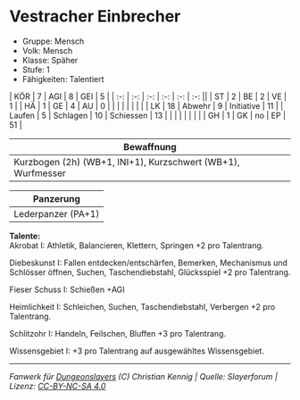 # Vestracher Einbrecher  
- Gruppe: Mensch  
- Volk: Mensch  
- Klasse: Späher  
- Stufe: 1  
- Fähigkeiten: Talentiert  


| KÖR    | 7  | AGI      | 8  | GEI        | 5  |
| :-: | :-: | :-: | :-: | :-: | :-: ||
| ST     | 2  | BE       | 2  | VE         | 1  |
| HÄ     | 1  | GE       | 4  | AU         | 0  |
|        |    |          |    |            |    |
| LK     | 18 | Abwehr   | 9  | Initiative | 11 |
| Laufen | 5  | Schlagen | 10 | Schiessen  | 13 |
|        |    |          |    |            |    |
| GH     | 1  | GK       | no | EP         | 51 |


| Bewaffnung |
| --- |
| Kurzbogen (2h) (WB+1, INI+1), Kurzschwert (WB+1), Wurfmesser |


| Panzerung |
| --- |
| Lederpanzer (PA+1) |


**Talente:**  
Akrobat I: Athletik, Balancieren, Klettern, Springen +2 pro Talentrang.

Diebeskunst I: Fallen entdecken/entschärfen, Bemerken, Mechanismus und Schlösser öffnen, Suchen, Taschendiebstahl, Glücksspiel +2 pro Talentrang.

Fieser Schuss I: Schießen +AGI

Heimlichkeit I: Schleichen, Suchen, Taschendiebstahl, Verbergen +2 pro Talentrang.

Schlitzohr I: Handeln, Feilschen, Bluffen +3 pro Talentrang.

Wissensgebiet I: +3 pro Talentrang auf ausgewähltes Wissensgebiet.





___
*Fanwerk für [Dungeonslayers](https://www.dungeonslayers.net/) (C) Christian Kennig | Quelle: Slayerforum | Lizenz: [CC-BY-NC-SA 4.0](https://creativecommons.org/licenses/by-nc-sa/4.0/deed.de)*